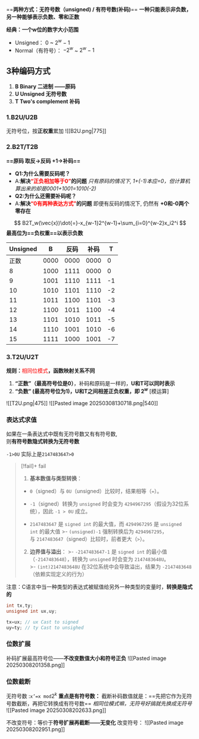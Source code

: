 ==**两种方式：无符号数（unsigned) / 有符号数(补码)**==
**一种只能表示非负数，另一种能够表示负数、零和正数**

**经典：一个w位的数字大小范围**
- Unsigned： $0$ ~ $2^w-1$
- Normal（有符号）： $-2^w$ ~ $2^w-1$

## 3种编码方式
1. **B Binary 二进制** **——原码**
2. **U Unsigned 无符号数** 
3. **T Two's complement 补码**

### **1.B2U/U2B**
无符号位，按**正权重**累加
![[B2U.png|775]]
### **2.B2T/T2B**
**==原码 取反->反码 +1->补码==**
- **Q1:为什么需要反码呢？**
- A:**解决<font color="#ff0000">“正负相加等于0”</font>的问题**
  *只有原码的情况下, 1+(-1)本应=0，但计算机算出来的却是0001+1001=1010(-2)*
- **Q2:为什么还需要补码呢？**
- A:**解决<font color="#ff0000">“0有两种表达方式”</font>的问题**
  即便有反码的情况下, 仍然有 **+0和-0两个零存在**

$$
B2T_w(\vec{x})\dot{=}-x_{w-1}2^{w-1}+\sum_{i=0}^{w-2}x_i2^i
$$
**最高位为==负权重==以表示负数**

| Unsigned | B    | 反码   | 补码   | T   |
| -------- | ---- | ---- | ---- | --- |
| 正数       | 0000 | 0000 | 0000 | 0   |
| 8        | 1000 | 1111 | 0000 | 0   |
| 9        | 1001 | 1110 | 1111 | -1  |
| 10       | 1010 | 1101 | 1110 | -2  |
| 11       | 1011 | 1100 | 1101 | -3  |
| 12       | 1100 | 1011 | 1100 | -4  |
| 13       | 1101 | 1010 | 1011 | -5  |
| 14       | 1110 | 1001 | 1010 | -6  |
| 15       | 1111 | 1000 | 1001 | -7  |

### **3.T2U/U2T**

**规则：**<font color="#ff0000">相同位模式</font>**，函数映射关系不同**
1. **“正数”（最高符号位是0）**，补码和原码是一样的，**U和T可以同时表示**
2. **“负数” (最高符号位为1)，U和T之间相差正负权重，即 $2^w$** [模运算]


![[T2U.png|475]]
![[Pasted image 20250308130718.png|540]]
### 表达式求值
如果在一条表达式中既有无符号数又有有符号数,  
则**有符号数隐式转换为无符号数**

`-1>0U` 实际上是`2147483647>0`
>[!fail]+ fail
>1. **基本数值与类型转换**：
  >  - `0`（signed）与 `0U`（unsigned）比较时，结果相等（`=`）。
   >     
>- `-1`（signed）转换为 `unsigned` 时会变为 `4294967295`（假设为32位系统），因此 `-1 > 0U` 成立。    
   >- `2147483647` 是 `signed int` 的最大值，而 `4294967295` 是 `unsigned int` 的最大值
    >- `(unsigned)-1` 强制转换后为 `4294967295`，与 `2147483647`（signed）比较时，前者更大（`>`）。
>2. **边界值与溢出**：
    >- `-2147483647-1` 是 `signed int` 的最小值（`-2147483648`），转换为 `unsigned` 时会变为 `2147483648U`。  
    >- `(int)2147483648U` 在32位系统中会导致溢出，结果为 `-2147483648`（依赖实现定义的行为）

注意：C语言中当一种类型的表达式被赋值给另外一种类型的变量时，**转换是隐式的**
``` c
int tx,ty;
unsigned int ux,uy;

tx=ux; // ux Cast to signed
uy=ty; // ty Cast to unsighed
```
### **位数扩展**
补码扩展最高符号位——**不改变数值大小和符号正负**
![[Pasted image 20250308201358.png]]
### **位数截断**
无符号数 :`x’=x mod`$2^k$
**重点是有符号数：**
截断补码数值就是：==先把它作为无符号数截断，再把它转换成有符号数==
*相同位模式嘛，无符号好搞就先换成无符号*
![[Pasted image 20250308202633.png]]

不改变符号：等价于**符号扩展再截断——无变化**
改变符号：
![[Pasted image 20250308202951.png]]
 